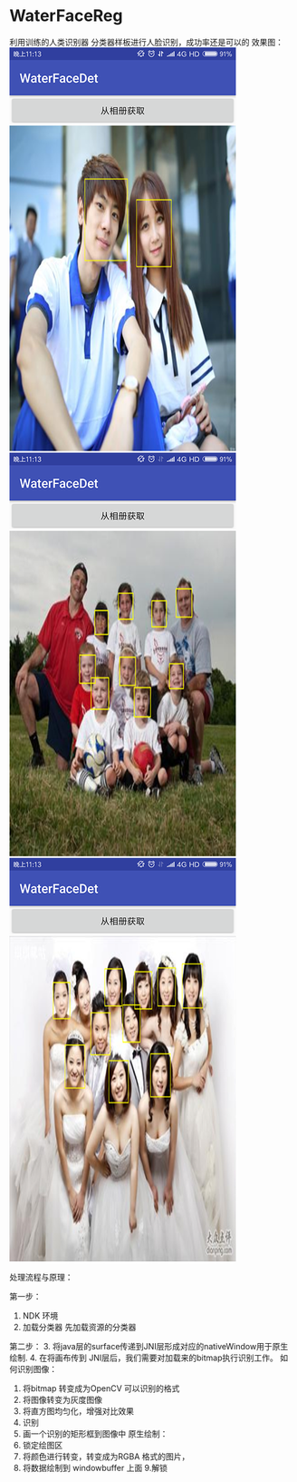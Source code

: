# WaterFaceReg
利用训练的人类识别器 分类器样板进行人脸识别，成功率还是可以的
效果图：
![image](https://github.com/caiyishui/WaterFaceReg/blob/master/raw/111.png)
![image](https://github.com/caiyishui/WaterFaceReg/blob/master/raw/222.png)
![image](https://github.com/caiyishui/WaterFaceReg/blob/master/raw/333.png)

处理流程与原理：


第一步：
1. NDK 环境
2. 加载分类器 先加载资源的分类器


第二步：
3. 将java层的surface传递到JNI层形成对应的nativeWindow用于原生绘制.
4. 在将画布传到 JNI层后，我们需要对加载来的bitmap执行识别工作。
       如何识别图像：
   1. 将bitmap 转变成为OpenCV 可以识别的格式
   2. 将图像转变为灰度图像
   3. 将直方图均匀化，增强对比效果
   4. 识别
   5. 画一个识别的矩形框到图像中
       原生绘制：
   6. 锁定绘图区
   7. 将颜色进行转变，转变成为RGBA 格式的图片，
   8. 将数据绘制到 windowbuffer 上面
   9.解锁